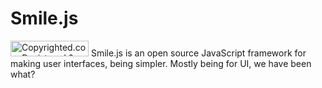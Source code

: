 # Smile.js
<a class="copyrighted-badge" title="Copyrighted.com Registered &amp; Protected" target="_blank" href="https://www.copyrighted.com/work/IYyBMs1UR6txhlkO"><img alt="Copyrighted.com Registered &amp; Protected" border="0" width="125" height="25" srcset="https://static.copyrighted.com/badges/125x25/04_2_2x.png 2x" src="https://static.copyrighted.com/badges/125x25/04_2.png" /></a><script src="https://static.copyrighted.com/badges/helper.js"></script>
Smile.js is an open source JavaScript framework for making user interfaces, being simpler. Mostly being for UI, we have been what?
